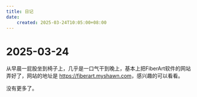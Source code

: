 ```yaml
---
title: 日记
date:
    created: 2025-03-24T10:05:00+08:00
---
```


# 2025-03-24

从早晨一屁股坐到椅子上，几乎是一口气干到晚上，基本上把FiberArt软件的网站弄好了，网站的地址是 <https://fiberart.myshawn.com>，感兴趣的可以看看。

<!-- more -->

没有更多了。
